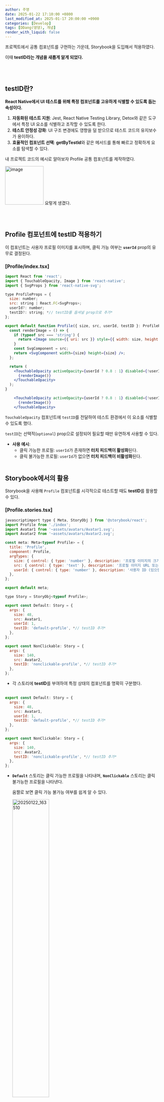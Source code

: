 ```yaml
---
author: 주영
date: 2025-01-22 17:10:00 +0800
last_modified_at: 2025-01-17 20:00:00 +0900
categories: [Develop]
tags: [DDang(댕댕), 개념]
render_with_liquid: false
---
```


프로젝트에서 공통 컴포넌트를 구현하는 가운데, Storybook을 도입해서 적용하였다. 

이때 **testID라는 개념을 새롭게 알게 되었다.**

</br></br>

## **testID란?**

**React Native에서 UI 테스트를 위해 특정 컴포넌트를 고유하게 식별할 수 있도록 돕는 속성이다.**

1. **자동화된 테스트 지원**: Jest, React Native Testing Library, Detox와 같은 도구에서 특정 UI 요소를 식별하고 조작할 수 있도록 한다.
2. **테스트 안정성 강화**: UI 구조 변경에도 영향을 덜 받으므로 테스트 코드의 유지보수가 용이하다.
3. **효율적인 컴포넌트 선택**: **getByTestId**와 같은 메서드를 통해 빠르고 정확하게 요소를 탐색할 수 있다.

내 프로젝트 코드의 예시로 알아보자 Profile 공통 컴포넌트를 제작하였다.


<img width="126" alt="image" src="https://github.com/user-attachments/assets/44610850-ef10-4716-b752-70bccdc5e26a" />
요렇게 생겼다.

</br></br>
## **Profile 컴포넌트에 testID 적용하기**

이 컴포넌트는 사용자 프로필 이미지를 표시하며, 클릭 가능 여부는 **`userId`** prop의 유무로 결정된다.


### [Profile/index.tsx]

```jsx
import React from 'react';
import { TouchableOpacity, Image } from 'react-native';
import { SvgProps } from 'react-native-svg';

type ProfileProps = {
  size: number;
  src: string | React.FC<SvgProps>;
  userId?: number;
  testID?: string; *// testID를 옵셔널 prop으로 추가*
};

export default function Profile({ size, src, userId, testID }: ProfileProps) {
  const renderImage = () => {
    if (typeof src === 'string') {
      return <Image source={{ uri: src }} style={{ width: size, height: size }} />;
    }
    const SvgComponent = src;
    return <SvgComponent width={size} height={size} />;
  };

  return (
    <TouchableOpacity activeOpacity={userId ? 0.8 : 1} disabled={!userId} testID={testID}>
      {renderImage()}
    </TouchableOpacity>
  );
}
```

```jsx
    <TouchableOpacity activeOpacity={userId ? 0.8 : 1} disabled={!userId} testID={testID}>
      {renderImage()}
    </TouchableOpacity>
```

`TouchableOpacity` 컴포넌트에 `testID`를 전달하여 테스트 환경에서 이 요소를 식별할 수 있도록 했다.

`testID`는 선택적(`optional`) prop으로 설정되어 필요할 때만 유연하게 사용할 수 있다.

- **사용 예시**:
    - 클릭 가능한 프로필: `userId`가 존재하면 **터치 피드백이 활성화**된다.
    - 클릭 불가능한 프로필: `userId`가 없으면 **터치 피드백이 비활성화**된다.
</br></br>
## **Storybook에서의 활용**

Storybook을 사용해 `Profile` 컴포넌트를 시각적으로 테스트할 때도 **testID**를 활용할 수 있다. 

### **[Profile.stories.tsx]**

```jsx
javascriptimport type { Meta, StoryObj } from '@storybook/react';
import Profile from './index';
import Avatar1 from '~assets/avatars/Avatar1.svg';
import Avatar2 from '~assets/avatars/Avatar2.svg';

const meta: Meta<typeof Profile> = {
  title: 'Profile',
  component: Profile,
  argTypes: {
    size: { control: { type: 'number' }, description: '프로필 이미지의 크기' },
    src: { control: { type: 'text' }, description: '프로필 이미지 URL 또는 SVG 컴포넌트' },
    userId: { control: { type: 'number' }, description: '사용자 ID (있으면 클릭 가능)' },
  },
};

export default meta;

type Story = StoryObj<typeof Profile>;

export const Default: Story = {
  args: {
    size: 48,
    src: Avatar1,
    userId: 1,
    testID: 'default-profile', *// testID 추가*
  },
};

export const NonClickable: Story = {
  args: {
    size: 140,
    src: Avatar2,
    testID: 'nonclickable-profile', *// testID 추가*
  },
};
```

- 각 스토리에 **testID**를 부여하여 특정 상태의 컴포넌트를 명확히 구분했다.
</br></br>
```jsx
export const Default: Story = {
  args: {
    size: 48,
    src: Avatar1,
    userId: 1,
    testID: 'default-profile', *// testID 추가*
  },
};

export const NonClickable: Story = {
  args: {
    size: 140,
    src: Avatar2,
    testID: 'nonclickable-profile', *// testID 추가*
  },
};
```

- **`Default`** 스토리는 클릭 가능한 프로필을 나타내며, **`NonClickable`** 스토리는 클릭 불가능한 프로필을 나타낸다.

  움짤로 보면 클릭 가능 불가능 여부를 쉽게 알 수 있다.

  <img src="https://github.com/user-attachments/assets/63d35dd3-02ac-4dcc-9bf9-3819ae423c01" width="50%" alt="20250122_163510">

</br></br>
## **테스트 코드에서 testID 활용**

```jsx
import { render, fireEvent } from '@testing-library/react-native';
import Profile from './index';
import Avatar1 from '~assets/avatars/Avatar1.svg';

describe('Profile Component', () => {
  it('renders and responds to touch when userId is provided', () => {
    const { getByTestId } = render(
      <Profile size={64} src={Avatar1} userId={1} testID="profile-touchable" />
    );

    const profileTouchable = getByTestId('profile-touchable');
    expect(profileTouchable).toBeTruthy();

    fireEvent.press(profileTouchable);
    *// 추가적인 동작 확인 로직 작성 가능*
  });
});
```

테스트 환경에서는 다음과 같이 **testID** 를 사용해 요소를 선택하고 상호작용할 수 있다. 


</br></br></br>

### **testID는 꼭 'testID'라는 이름을 사용해야 할까?**
</br>

그리고 testID 라는 단어는 고유명사가 아니다. UI를 테스트 하기 위한 하나의 개념으로 이해할 수 있다. 

때문에 기본적으로 'testID'라는 이름을 사용하지만, 다른 도구나 프레임워크에서는 이를 대체하는 속성을 정의할 수 있다!
</br>

그 예시로 **React Testing Library**에서는 `data-testid`라는 속성을 주로 사용한다 


참고 : https://www.educative.io/answers/what-is-the-data-testid-attribute-in-testing 

</br>

그치만 React Native 환경에서는 testID가 기본적으로 지원어서 일관성 유지 부분에서는 그대로 쓰는데 좋다.

React Native의 **testID**는 효율적이고 신뢰성 높은 UI 테스트를 지원하는 강력한 도구이다. 
